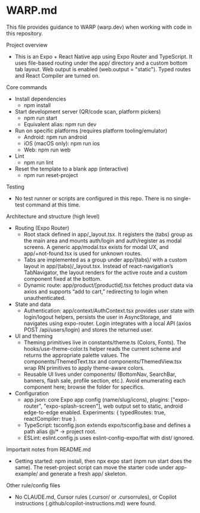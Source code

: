 # WARP.md

This file provides guidance to WARP (warp.dev) when working with code in this repository.

Project overview
- This is an Expo + React Native app using Expo Router and TypeScript. It uses file-based routing under the app/ directory and a custom bottom tab layout. Web output is enabled (web.output = "static"). Typed routes and React Compiler are turned on.

Core commands
- Install dependencies
  - npm install
- Start development server (QR/code scan, platform pickers)
  - npm run start
  - Equivalent alias: npm run dev
- Run on specific platforms (requires platform tooling/emulator)
  - Android: npm run android
  - iOS (macOS only): npm run ios
  - Web: npm run web
- Lint
  - npm run lint
- Reset the template to a blank app (interactive)
  - npm run reset-project

Testing
- No test runner or scripts are configured in this repo. There is no single-test command at this time.

Architecture and structure (high level)
- Routing (Expo Router)
  - Root stack defined in app/_layout.tsx. It registers the (tabs) group as the main area and mounts auth/login and auth/register as modal screens. A generic app/modal.tsx exists for modal UX, and app/+not-found.tsx is used for unknown routes.
  - Tabs are implemented as a group under app/(tabs)/ with a custom layout in app/(tabs)/_layout.tsx. Instead of react-navigation’s TabNavigator, the layout renders <Slot /> for the active route and a custom <BottomNav /> component fixed at the bottom.
  - Dynamic route: app/product/[productId].tsx fetches product data via axios and supports “add to cart,” redirecting to login when unauthenticated.
- State and data
  - Authentication: app/context/AuthContext.tsx provides user state with login/logout helpers, persists the user in AsyncStorage, and navigates using expo-router. Login integrates with a local API (axios POST /api/users/login) and stores the returned user.
- UI and theming
  - Theming primitives live in constants/theme.ts (Colors, Fonts). The hooks/use-theme-color.ts helper reads the current scheme and returns the appropriate palette values. The components/ThemedText.tsx and components/ThemedView.tsx wrap RN primitives to apply theme-aware colors.
  - Reusable UI lives under components/ (BottomNav, SearchBar, banners, flash sale, profile section, etc.). Avoid enumerating each component here; browse the folder for specifics.
- Configuration
  - app.json: core Expo app config (name/slug/icons), plugins: ["expo-router", "expo-splash-screen"], web output set to static, android edge-to-edge enabled. Experiments: { typedRoutes: true, reactCompiler: true }.
  - TypeScript: tsconfig.json extends expo/tsconfig.base and defines a path alias @/* -> project root.
  - ESLint: eslint.config.js uses eslint-config-expo/flat with dist/ ignored.

Important notes from README.md
- Getting started: npm install, then npx expo start (npm run start does the same). The reset-project script can move the starter code under app-example/ and generate a fresh app/ skeleton.

Other rule/config files
- No CLAUDE.md, Cursor rules (.cursor/ or .cursorrules), or Copilot instructions (.github/copilot-instructions.md) were found.
